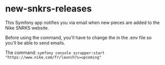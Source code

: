 # new-snkrs-releases
This Symfony app notifies you via email when new pieces are added to the Nike SNRKS website.

Before using the command, you'll have to change the  in the .env file so you'll be able to send emails.

The command: 
`symfony console scrapper:start "https://www.nike.com/fr/launch?s=upcoming"`
